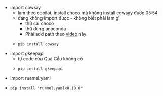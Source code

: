 - import cowsay
	- làm theo copilot, install choco mà không install cowsay được 05:54
	- đang không import được - không biết phải làm gì
		- thử cài choco
		- thử dùng anaconda
		- Phải add path theo [video](https://www.youtube.com/watch?v=Jw_MuM2BOuI) này
	- ```pip
	  pip install cowsay
	  ```
- import gkeepapi
	- tự code của Quả Cầu không có
	- ```pip
	  pip install gkeepapi
	  ```
- import ruamel.yaml
- ```
  pip install "ruamel.yaml<0.18.0"
  ```